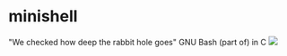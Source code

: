 # minishell
"We checked how deep the rabbit hole goes"
GNU Bash (part of) in C
![](https://github.com/scilla/minishell/blob/main/neo.gif?raw=true)
